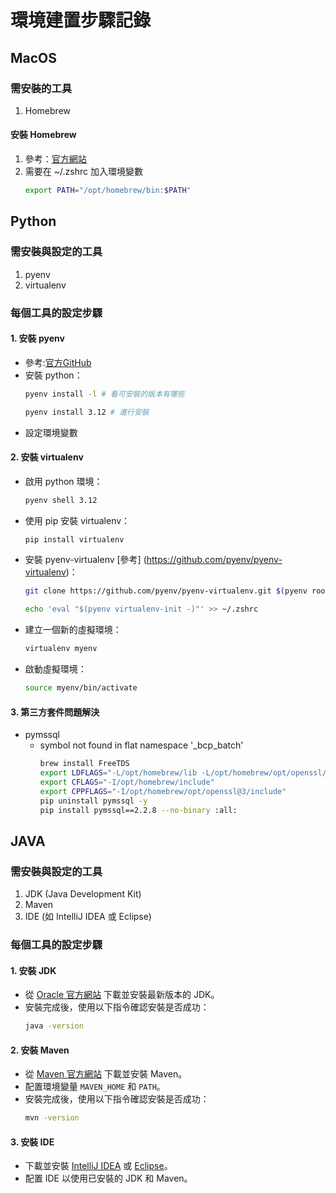 
# 環境建置步驟記錄

## MacOS

### 需安裝的工具
1. Homebrew

#### 安裝 Homebrew
1. 參考：[官方網站](https://brew.sh/zh-tw/)
2. 需要在 ~/.zshrc 加入環境變數
   ```sh
   export PATH="/opt/homebrew/bin:$PATH"
   ```

## Python

### 需安裝與設定的工具
1. pyenv
2. virtualenv

### 每個工具的設定步驟

#### 1. 安裝 pyenv
- 參考:[官方GitHub](https://github.com/pyenv/pyenv?tab=readme-ov-file#homebrew-in-macos)
- 安裝 python：
  ```sh
  pyenv install -l # 看可安裝的版本有哪些
  ```
  ```sh
  pyenv install 3.12 # 進行安裝
  ```
- 設定環境變數

#### 2. 安裝 virtualenv
- 啟用 python 環境：
  ```sh
  pyenv shell 3.12
  ```
- 使用 pip 安裝 virtualenv：
    ```sh
    pip install virtualenv
    ```
- 安裝 pyenv-virtualenv [參考] (https://github.com/pyenv/pyenv-virtualenv)：
  ```sh
  git clone https://github.com/pyenv/pyenv-virtualenv.git $(pyenv root)/plugins/pyenv-virtualenv
  ```
  ```sh
  echo 'eval "$(pyenv virtualenv-init -)"' >> ~/.zshrc
  ```
- 建立一個新的虛擬環境：
    ```sh
    virtualenv myenv
    ```
- 啟動虛擬環境：
    ```sh
    source myenv/bin/activate
    ```

#### 3. 第三方套件問題解決
- pymssql 
  - symbol not found in flat namespace '_bcp_batch'
    ```sh
    brew install FreeTDS 
    export LDFLAGS="-L/opt/homebrew/lib -L/opt/homebrew/opt/openssl/lib"
    export CFLAGS="-I/opt/homebrew/include"
    export CPPFLAGS="-I/opt/homebrew/opt/openssl@3/include"
    pip uninstall pymssql -y
    pip install pymssql==2.2.8 --no-binary :all:
    ```

## JAVA

### 需安裝與設定的工具
1. JDK (Java Development Kit)
2. Maven
3. IDE (如 IntelliJ IDEA 或 Eclipse)

### 每個工具的設定步驟

#### 1. 安裝 JDK
- 從 [Oracle 官方網站](https://www.oracle.com/java/technologies/javase-downloads.html) 下載並安裝最新版本的 JDK。
- 安裝完成後，使用以下指令確認安裝是否成功：
    ```sh
    java -version
    ```

#### 2. 安裝 Maven
- 從 [Maven 官方網站](https://maven.apache.org/download.cgi) 下載並安裝 Maven。
- 配置環境變量 `MAVEN_HOME` 和 `PATH`。
- 安裝完成後，使用以下指令確認安裝是否成功：
    ```sh
    mvn -version
    ```

#### 3. 安裝 IDE
- 下載並安裝 [IntelliJ IDEA](https://www.jetbrains.com/idea/download/) 或 [Eclipse](https://www.eclipse.org/downloads/)。
- 配置 IDE 以使用已安裝的 JDK 和 Maven。
